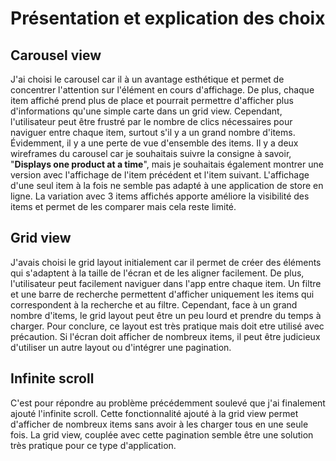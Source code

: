 # Présentation et explication des choix

## Carousel view
J'ai choisi le carousel car il à un avantage esthétique et permet de concentrer l'attention sur l'élément en cours d'affichage. De plus, chaque item affiché prend plus de place et pourrait permettre d'afficher plus d'informations qu'une simple carte dans un grid view.
Cependant, l'utilisateur peut être frustré par le nombre de clics nécessaires pour naviguer entre chaque item, surtout s'il y a un grand nombre d'items. Évidemment, il y a une perte de vue d'ensemble des items. 
Il y a deux wireframes du carousel car je souhaitais suivre la consigne à savoir, "__Displays one product at a time__", mais je souhaitais également montrer une version avec l'affichage de l'item précédent et l'item suivant.
L'affichage d'une seul item à la fois ne semble pas adapté à une application de store en ligne. La variation avec 3 items affichés apporte améliore la visibilité des items et permet de les comparer mais cela reste limité.

## Grid view

J'avais choisi le grid layout initialement car il permet de créer des éléments qui s'adaptent à la taille de l'écran et de les aligner facilement. De plus, l'utilisateur peut facilement naviguer dans l'app entre chaque item. 
Un filtre et une barre de recherche permettent d'afficher uniquement les items qui correspondent à la recherche et au filtre.
Cependant, face à un grand nombre d'items, le grid layout peut être un peu lourd et prendre du temps à charger.
Pour conclure, ce layout est très pratique mais doit etre utilisé avec précaution. Si l'écran doit afficher de nombreux items, il peut être judicieux d'utiliser un autre layout ou d'intégrer une pagination.


## Infinite scroll
C'est pour répondre au problème précédemment soulevé que j'ai finalement ajouté l'infinite scroll. Cette fonctionnalité ajouté à la grid view permet d'afficher de nombreux items sans avoir à les charger tous en une seule fois. 
La grid view, couplée avec cette pagination semble être une solution très pratique pour ce type d'application.
